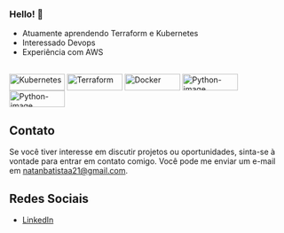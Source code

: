 ### Hello! 👋
* Atuamente aprendendo Terraform e Kubernetes
* Interessado Devops
* Experiência com AWS
         
<div style="display: inline_block"><br>
  <img align="center" alt="Kubernetes" height="30" width="100" src="https://img.shields.io/badge/Kubernetes-326CE5?style=for-the-badge&logo=Kubernetes&logoColor=white">
  <img align="center" alt="Terraform" height="30" width="100" src="https://img.shields.io/badge/terraform-7B42BC?logo=terraform&logoColor=white&style=for-the-badge">
  <img align="center" alt="Docker" height="30" width="100" src="https://img.shields.io/badge/Docker-2496ED?style=for-the-badge&logo=docker&logoColor=white">
  <img align="center" alt="Python-image" height="30" width="100" src="https://img.shields.io/badge/ansible-EE0000?style=for-the-badge&logo=ansible&logoColor=white">
  <img align="center" alt="Python-image" height="30" width="100" src="https://img.shields.io/badge/Amazon_ECS-FF9900?style=for-the-badge&logo=amazon-ecs&logoColor=white">
  
  

           
</div>

<!-- [![Top Langs](https://github-readme-stats.vercel.app/api/top-langs/?username=NatanBatista&layout=compact)](https://github.com/NatanBatista) -->


## Contato
Se você tiver interesse em discutir projetos ou oportunidades, sinta-se à vontade para entrar em contato comigo. Você pode me enviar um e-mail em [natanbatistaa21@gmail.com](mailto:natanbatistaa21@gmail.com).

## Redes Sociais

- [LinkedIn](https://www.linkedin.com/in/natan-batista-5589aa1bb/)


